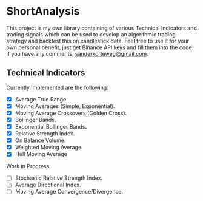 # ShortAnalysis

This project is my own library containing of various Technical Indicators and trading signals which can be used to develop an algorithmic trading strategy and backtest this on candlestick data. Feel free to use it for your own personal benefit, just get Binance API keys and fill them into the code. If you have any comments, sanderkorteweg@gmail.com.

## Technical Indicators
Currently Implemented are the following:
* [x] Average True Range.
* [x] Moving Averages (Simple, Exponential).
* [x] Moving Average Crossovers (Golden Cross).
* [x] Bollinger Bands.
* [x] Exponential Bollinger Bands.
* [x] Relative Strength Index.
* [x] On Balance Volume.
* [x] Weighted Moving Average.
* [x] Hull Moving Average

Work in Progress:
* [ ] Stochastic Relative Strength Index.
* [ ] Average Directional Index.
* [ ] Moving Average Convergence/Divergence.